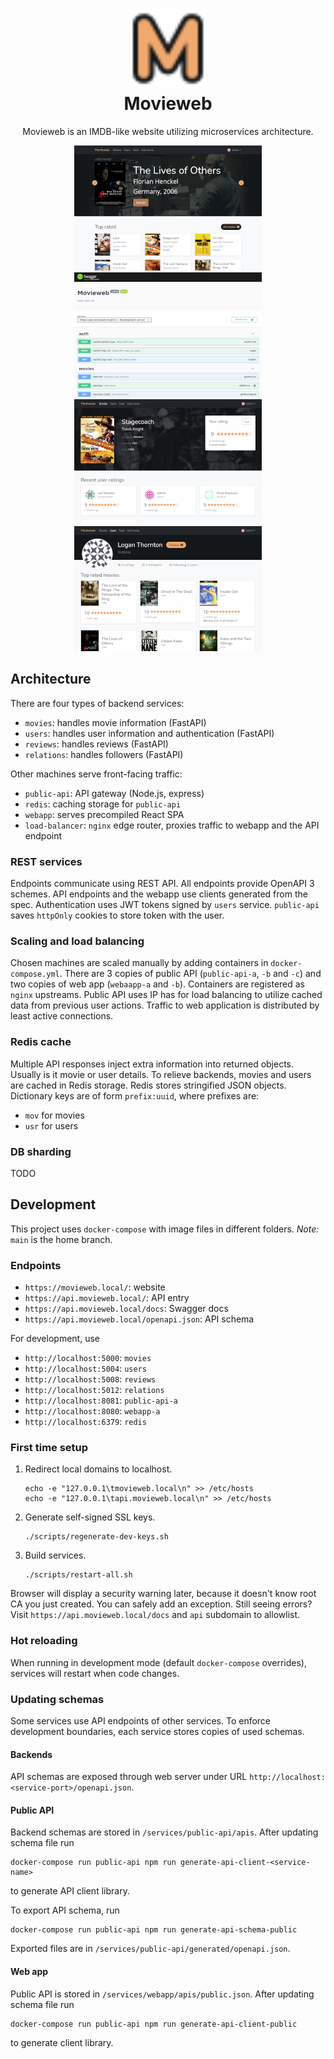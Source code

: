 <h1 align="center">
    <img src="services/webapp/public/favicon.svg" width="128" />
    <br />
    Movieweb
</h1>
<p align="center">
    Movieweb is an IMDB-like website utilizing microservices architecture.
</p>
<p align="center">
    <a href="readme/screen-homepage.png"><img src="readme/thumb-homepage.png" width="300" /></a>
    <a href="readme/screen-api.png"><img src="readme/thumb-api.png" width="300" /></a>
    <a href="readme/screen-movie.png"><img src="readme/thumb-movie.png" width="300" /></a>
    <a href="readme/screen-user.png"><img src="readme/thumb-user.png" width="300" /></a>
</p>

## Architecture

There are four types of backend services:
* `movies`: handles movie information (FastAPI)
* `users`: handles user information and authentication (FastAPI)
* `reviews`: handles reviews (FastAPI)
* `relations`: handles followers (FastAPI)

Other machines serve front-facing traffic:
* `public-api`: API gateway (Node.js, express)
* `redis`: caching storage for `public-api`
* `webapp`: serves precompiled React SPA
* `load-balancer`: `nginx` edge router, proxies traffic to webapp and the API endpoint

### REST services

Endpoints communicate using REST API.
All endpoints provide OpenAPI 3 schemes.
API endpoints and the webapp use clients generated from the spec.
Authentication uses JWT tokens signed by `users` service.
`public-api` saves `httpOnly` cookies to store token with the user.

### Scaling and load balancing

Chosen machines are scaled manually by adding containers in `docker-compose.yml`.
There are 3 copies of public API (`public-api-a`, `-b` and `-c`) and two copies of web app (`webaapp-a` and `-b`).
Containers are registered as `nginx` upstreams.
Public API uses IP has for load balancing to utilize cached data from previous user actions.
Traffic to web application is distributed by least active connections.

### Redis cache

Multiple API responses inject extra information into returned objects.
Usually is it movie or user details.
To relieve backends, movies and users are cached in Redis storage.
Redis stores stringified JSON objects.
Dictionary keys are of form `prefix:uuid`, where prefixes are:
* `mov` for movies
* `usr` for users

### DB sharding

TODO

## Development

This project uses `docker-compose` with image files in different folders.
*Note:* `main` is the home branch.

### Endpoints

* `https://movieweb.local/`: website
* `https://api.movieweb.local/`: API entry
* `https://api.movieweb.local/docs`: Swagger docs
* `https://api.movieweb.local/openapi.json`: API schema

For development, use
* `http://localhost:5000`: `movies`
* `http://localhost:5004`: `users`
* `http://localhost:5008`: `reviews`
* `http://localhost:5012`: `relations`
* `http://localhost:8081`: `public-api-a`
* `http://localhost:8080`: `webapp-a`
* `http://localhost:6379`: `redis`


### First time setup

1. Redirect local domains to localhost.
    ```
    echo -e "127.0.0.1\tmovieweb.local\n" >> /etc/hosts
    echo -e "127.0.0.1\tapi.movieweb.local\n" >> /etc/hosts
    ```
1. Generate self-signed SSL keys.
    ```
    ./scripts/regenerate-dev-keys.sh
    ```
1. Build services.
    ```
    ./scripts/restart-all.sh
    ```

Browser will display a security warning later, because it doesn't know root CA you just created.
You can safely add an exception.
Still seeing errors?
Visit `https://api.movieweb.local/docs` and `api` subdomain to allowlist.

### Hot reloading
When running in development mode (default `docker-compose` overrides), services will restart when code changes.

### Updating schemas
Some services use API endpoints of other services.
To enforce development boundaries, each service stores copies of used schemas.

#### Backends
API schemas are exposed through web server under URL `http://localhost:<service-port>/openapi.json`.

#### Public API
Backend schemas are stored in `/services/public-api/apis`.
After updating schema file run
```
docker-compose run public-api npm run generate-api-client-<service-name>
```
to generate API client library.

To export API schema, run
```
docker-compose run public-api npm run generate-api-schema-public
```
Exported files are in `/services/public-api/generated/openapi.json`.

#### Web app
Public API is stored in `/services/webapp/apis/public.json`.
After updating schema file run
```
docker-compose run public-api npm run generate-api-client-public
```
to generate client library.